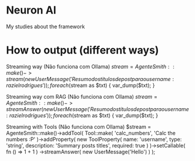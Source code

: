 # Neuron AI

My studies about the framework

# How to output (different ways)

Streaming way (Não funciona com Ollama)
$stream = AgenteSmith::make()->stream(
    new UserMessage(
        'Resumo dos titulos de post para o username: razielrodrigues'
    )
);
foreach ($stream as $txt) {
    var_dump($txt);
}

Streaming way com RAG (Não funciona com Ollama)
$stream = AgenteSmith::make()->streamAnswer(
    new UserMessage(
        'Resumo dos titulos de post para o username: razielrodrigues'
    )
);
foreach ($stream as $txt) {
    var_dump($txt);
}

Streaming with Tools (Não funciona com Ollama)
$stream = AgenteSmith::make()->addTool(
    Tool::make(
        'calc_numbers',
        'Calc the numbers :P'
    )->addProperty(
        new ToolProperty(
            name: 'username',
            type: 'string',
            description: 'Summary posts titles',
            required: true
        )
    )->setCallable(
        fn () => 1 + 1
    )
    ->streamAnswer( new UserMessage('Hello') )
);